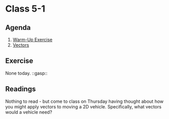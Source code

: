 # Class 5-1

## Agenda

1. [Warm-Up Exercise](https://docs.google.com/document/d/1jdBCnf2rmXhT1VpBDiqkgwKXwKwdmSYcQjvMOC6VMcc)
1. [Vectors](https://docs.google.com/presentation/d/1RHUofALESgga5QHVJVBy79PZ4r5_E-JtB_ATWo9nxNU)

## Exercise

None today. ::gasp::

## Readings

Nothing to read - but come to class on Thursday having thought about how you might apply vectors to moving a 2D vehicle. Specifically, what vectors would a vehicle need?